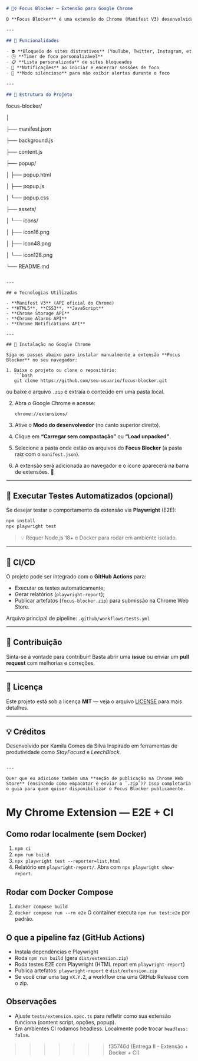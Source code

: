 
```markdown
# 🧘‍♀️ Focus Blocker — Extensão para Google Chrome

O **Focus Blocker** é uma extensão do Chrome (Manifest V3) desenvolvida para ajudar você a manter o foco e aumentar sua produtividade, **bloqueando sites distrativos** durante períodos de trabalho ou estudo.  

---

## 🚀 Funcionalidades

- ⛔ **Bloqueio de sites distrativos** (YouTube, Twitter, Instagram, etc.)  
- 🕒 **Timer de foco personalizável**  
- 📋 **Lista personalizada** de sites bloqueados  
- 🔔 **Notificações** ao iniciar e encerrar sessões de foco  
- 🌙 **Modo silencioso** para não exibir alertas durante o foco  

---

## 🧩 Estrutura do Projeto

```

focus-blocker/

│

├── manifest.json

├── background.js

├── content.js

├── popup/

│   ├── popup.html

│   ├── popup.js

│   └── popup.css

├── assets/

│   └── icons/

│       ├── icon16.png

│       ├── icon48.png

│       └── icon128.png

└── README.md

````

---

## ⚙️ Tecnologias Utilizadas

- **Manifest V3** (API oficial do Chrome)
- **HTML5**, **CSS3**, **JavaScript**
- **Chrome Storage API**
- **Chrome Alarms API**
- **Chrome Notifications API**

---

## 🧭 Instalação no Google Chrome

Siga os passos abaixo para instalar manualmente a extensão **Focus Blocker** no seu navegador:

1. Baixe o projeto ou clone o repositório:
   ```bash
   git clone https://github.com/seu-usuario/focus-blocker.git
````

ou baixe o arquivo `.zip` e extraia o conteúdo em uma pasta local.

2. Abra o Google Chrome e acesse:

   ```
   chrome://extensions/
   ```

3. Ative o **Modo do desenvolvedor** (no canto superior direito).

4. Clique em **“Carregar sem compactação”** ou **“Load unpacked”**.

5. Selecione a pasta onde estão os arquivos do **Focus Blocker** (a pasta raiz com o `manifest.json`).

6. A extensão será adicionada ao navegador e o ícone aparecerá na barra de extensões. 🎉

---

## 🧪 Executar Testes Automatizados (opcional)

Se desejar testar o comportamento da extensão via **Playwright** (E2E):

```bash
npm install
npx playwright test
```

> 💡 Requer Node.js 18+ e Docker para rodar em ambiente isolado.

---

## 🔄 CI/CD

O projeto pode ser integrado com o **GitHub Actions** para:

* Executar os testes automaticamente;
* Gerar relatórios (`playwright-report`);
* Publicar artefatos (`focus-blocker.zip`) para submissão na Chrome Web Store.

Arquivo principal de pipeline:
`.github/workflows/tests.yml`

---

## 👥 Contribuição

Sinta-se à vontade para contribuir!
Basta abrir uma **issue** ou enviar um **pull request** com melhorias e correções.

---

## 📜 Licença

Este projeto está sob a licença **MIT** — veja o arquivo [LICENSE](LICENSE) para mais detalhes.

---

## 💡 Créditos

Desenvolvido por Kamila Gomes da Silva
Inspirado em ferramentas de produtividade como *StayFocusd* e *LeechBlock*.

```

---

Quer que eu adicione também uma **seção de publicação na Chrome Web Store** (ensinando como empacotar e enviar o `.zip`)? Isso completaria o guia para quem quiser disponibilizar o Focus Blocker publicamente.
```







# My Chrome Extension — E2E + CI

## Como rodar localmente (sem Docker)
1. `npm ci`
2. `npm run build`
3. `npx playwright test --reporter=list,html`
4. Relatório em `playwright-report/`. Abra com `npx playwright show-report`.

## Rodar com Docker Compose
1. `docker compose build`
2. `docker compose run --rm e2e`
O container executa `npm run test:e2e` por padrão.

## O que a pipeline faz (GitHub Actions)
- Instala dependências e Playwright
- Roda `npm run build` (gera `dist/extension.zip`)
- Roda testes E2E com Playwright (HTML report em `playwright-report`)
- Publica artefatos: `playwright-report` e `dist/extension.zip`
- Se você criar uma tag `vX.Y.Z`, a workflow cria uma GitHub Release com o zip.

## Observações
- Ajuste `tests/extension.spec.ts` para refletir como sua extensão funciona (content script, opções, popup).
- Em ambientes CI rodamos headless. Localmente pode trocar `headless: false`.
>>>>>>> f35746d (Entrega II - Extensão + Docker + CI)
